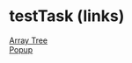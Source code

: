 # testTask (links)

<a href="https://ryazyk.github.io/arrayTree/"> Array Tree</a><br>
<a href="https://ryazyk.github.io/popup/"> Popup</a>
